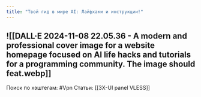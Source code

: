 ```yaml
---
title: "Твой гид в мире AI: Лайфхаки и инструкции!"
---
```

![[DALL·E 2024-11-08 22.05.36 - A modern and professional cover image for a website homepage focused on AI life hacks and tutorials for a programming community. The image should feat.webp]]
---
Поиск по хэштегам: #Vpn 
Статьи: [[3X-UI panel VLESS]]